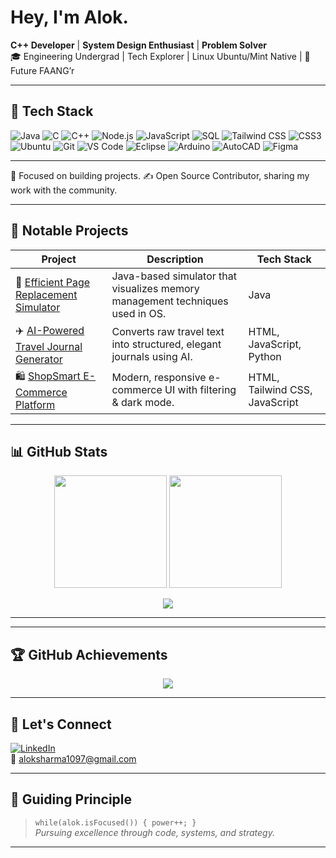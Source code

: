 # Hey, I'm Alok.

**C++ Developer** |  **System Design Enthusiast** |  **Problem Solver**  
🎓 Engineering Undergrad |  Tech Explorer |  Linux Ubuntu/Mint Native | 🎯 Future FAANG’r

---

## 🔧 Tech Stack

![Java](https://img.shields.io/badge/Java-%23ED8B00.svg?style=for-the-badge&logo=java&logoColor=white)
![C](https://img.shields.io/badge/C-00599C?style=for-the-badge&logo=c&logoColor=white)
![C++](https://img.shields.io/badge/C%2B%2B-00599C?style=for-the-badge&logo=c%2B%2B&logoColor=white)
![Node.js](https://img.shields.io/badge/Node.js-339933?style=for-the-badge&logo=nodedotjs&logoColor=white)
![JavaScript](https://img.shields.io/badge/JavaScript-F7DF1E?style=for-the-badge&logo=javascript&logoColor=black)
![SQL](https://img.shields.io/badge/SQL-4479A1?style=for-the-badge&logo=mysql&logoColor=white)
![Tailwind CSS](https://img.shields.io/badge/TailwindCSS-06B6D4?style=for-the-badge&logo=tailwind-css&logoColor=white)
![CSS3](https://img.shields.io/badge/CSS3-1572B6?style=for-the-badge&logo=css3&logoColor=white)
![Ubuntu](https://img.shields.io/badge/Ubuntu-E95420?style=for-the-badge&logo=ubuntu&logoColor=white)
![Git](https://img.shields.io/badge/Git-F05032?style=for-the-badge&logo=git&logoColor=white)
![VS Code](https://img.shields.io/badge/VS%20Code-007ACC?style=for-the-badge&logo=visual-studio-code&logoColor=white)
![Eclipse](https://img.shields.io/badge/Eclipse-2C2255?style=for-the-badge&logo=eclipse&logoColor=white)
![Arduino](https://img.shields.io/badge/Arduino-00979D?style=for-the-badge&logo=arduino&logoColor=white)
![AutoCAD](https://img.shields.io/badge/AutoCAD-D7141A?style=for-the-badge&logo=autodesk&logoColor=white)
![Figma](https://img.shields.io/badge/Figma-F24E1E?style=for-the-badge&logo=figma&logoColor=white)

---

🎯 Focused on building projects.
✍️ Open Source Contributor, sharing my work with the community.

---

## 🚀 Notable Projects

| Project | Description | Tech Stack |
|--------|-------------|------------|
| 🔄 [Efficient Page Replacement Simulator](https://github.com/alokkksharmaa/Efficient-Page-Replacement-Algorithm-Simulator) | Java-based simulator that visualizes memory management techniques used in OS. | Java |
| ✈️ [AI-Powered Travel Journal Generator](https://github.com/alokkksharmaa/AI-TRAVEL-JOURNAL-Generator) | Converts raw travel text into structured, elegant journals using AI. | HTML, JavaScript, Python |
| 🛍️ [ShopSmart E-Commerce Platform](https://tinyurl.com/shopsmartio) | Modern, responsive e-commerce UI with filtering & dark mode. | HTML, Tailwind CSS, JavaScript |Node.Js

---

## 📊 GitHub Stats

<p align="center">
  <img src="https://github-readme-stats.vercel.app/api?username=alokkksharmaa&show_icons=true&theme=radical" height="180"/>
  <img src="https://streak-stats.demolab.com?user=alokkksharmaa&theme=radical&date_format=M%20j%5B%2C%20Y%5D" height="180"/>
</p>

<p align="center">
  <img src="https://github-readme-stats.vercel.app/api/top-langs/?username=alokkksharmaa&layout=compact&theme=radical"/>
</p>

---






---

## 🏆 GitHub Achievements

<p align="center">
  <img src="https://github-profile-trophy.vercel.app/?username=alokkksharmaa&theme=radical&no-frame=true&row=1&column=6" />
</p>

---

## 🤝 Let's Connect

[![LinkedIn](https://img.shields.io/badge/-LinkedIn-blue?style=flat-square&logo=Linkedin&logoColor=white)](https://www.linkedin.com/in/alok-s-011822213/)  
📧 aloksharma1097@gmail.com

---

## 🧠 Guiding Principle

> `while(alok.isFocused()) { power++; }`  
> _Pursuing excellence through code, systems, and strategy._

---
